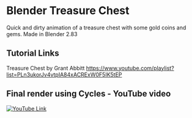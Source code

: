 # Blender Treasure Chest
Quick and dirty animation of a treasure chest with some gold coins and gems. Made in Blender 2.83

## Tutorial Links
Treasure Chest by Grant Abbitt https://www.youtube.com/playlist?list=PLn3ukorJv4vtpIA84xACRExW0F5IK5tEP

## Final render using Cycles - YouTube video
[![YouTube Link](https://i.ytimg.com/vi/C6aYotnd0-U/maxresdefault.jpg)](https://youtu.be/C6aYotnd0-U)
